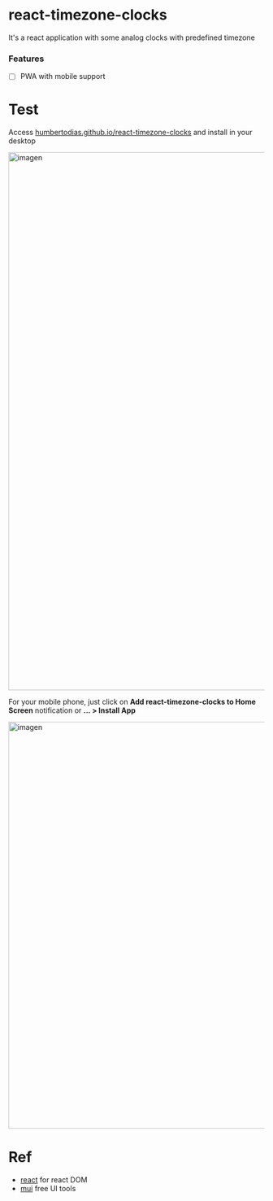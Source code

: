 # react-timezone-clocks

It's a react application with some analog clocks with predefined timezone

### Features
* [ ] PWA with mobile support
  
# Test

Access [humbertodias.github.io/react-timezone-clocks](https://humbertodias.github.io/react-timezone-clocks) and install in your desktop

<img width="1058" alt="imagen" src="https://github.com/humbertodias/aws-quiz/assets/9255997/38be0897-3ca4-464d-a7ec-15fa8ee9c215">

For your mobile phone, just click on **Add react-timezone-clocks to Home Screen** notification or **... > Install App**

<img height="800" alt="imagen" src="https://github.com/humbertodias/aws-quiz/assets/9255997/f5f492c0-04a4-401e-89f4-717706a8d6a9">

# Ref
* [react](https://react.dev/) for react DOM
* [mui](https://mui.com/) free UI tools 
